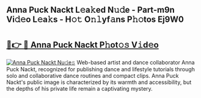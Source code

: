 ## Anna Puck Nackt L𝚎a𝚔ed N𝚞𝚍e - Part-m9n Vi𝚍𝚎o L𝚎a𝚔s - H𝚘𝚝 O𝚗𝚕yf𝚊ns P𝚑𝚘tos Ej9W0

# <h2><a href="http://kf0fweg.oniu.top/?m=Anna+Puck+Nackt">🔗👉 🔴 Anna Puck Nackt P𝚑ot𝚘𝚜 V𝚒d𝚎o</a></h2>

[![Anna Puck Nackt Nu𝚍e𝚜](https://i.imgur.com/0qMVB7G.gif)](http://kf0fweg.oniu.top/?m=Anna+Puck+Nackt)
Web-based artist and dance collaborator Anna Puck Nackt, recognized for publishing dance and lifestyle tutorials through solo and collaborative dance routines and compact clips. Anna Puck Nackt's public image is characterized by its warmth and accessibility, but the depths of his private life remain a captivating mystery.  

